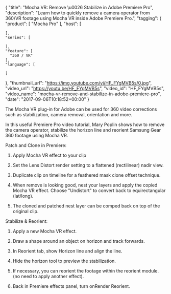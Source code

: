 {
  "title": "Mocha VR: Remove \u0026 Stabilize in Adobe Premiere Pro",
  "description": "Learn how to quickly remove a camera operator from 360/VR footage using Mocha VR inside Adobe Premiere Pro.",
  "tagging": {
    "product": [
      "Mocha Pro"
    ],
    "host": [

    ],
    "series": [

    ],
    "feature": [
      "360 / VR"
    ],
    "language": [

    ]
  },
  "thumbnail_url": "https://img.youtube.com/vi/HF_FYgMVB5s/0.jpg",
  "video_url": "https://youtu.be/HF_FYgMVB5s",
  "video_id": "HF_FYgMVB5s",
  "video_name": "mocha-vr-remove-and-stabilize-in-adobe-premiere-pro",
  "date": "2017-09-06T10:18:52+00:00"
}

The Mocha VR plug-in for Adobe can be used for 360 video corrections such as stabilization, camera removal, orientation and more.

In this useful Premiere Pro video tutorial, Mary Poplin shows how to remove the camera operator, stabilize the horizon line and reorient Samsung Gear 360 footage using Mocha VR.

Patch and Clone in Premiere:

1. Apply Mocha VR effect to your clip

2. Set the Lens Distort render setting to a flattened (rectilinear) nadir view.

3. Duplicate clip on timeline for a feathered mask clone offset technique.

4. When remove is looking good, nest your layers and apply the copied Mocha VR effect. Choose "Undistort" to convert back to equirectangular (lat/long).

5. The cloned and patched nest layer can be comped back on top of the original clip.

Stabilize & Reorient:

1. Apply a new Mocha VR effect.

2. Draw a shape around an object on horizon and track forwards.

3. In Reorient tab, show Horizon line and align the line.

4. Hide the horizon tool to preview the stabilization.

5. If necessary, you can reorient the footage within the reorient module. (no need to apply another effect).

6. Back in Premiere effects panel, turn onRender Reorient.
